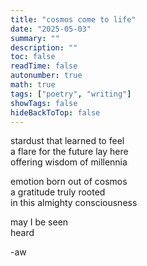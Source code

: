 ```yaml
---
title: "cosmos come to life"
date: "2025-05-03"
summary: ""
description: ""
toc: false
readTime: false
autonumber: true
math: true
tags: ["poetry", "writing"]
showTags: false
hideBackToTop: false
---
```


stardust that learned to feel  
a flare for the future lay here  
offering wisdom of millennia  
  
emotion born out of cosmos  
a gratitude truly rooted  
in this almighty consciousness  
  
may I be seen  
heard  


-aw